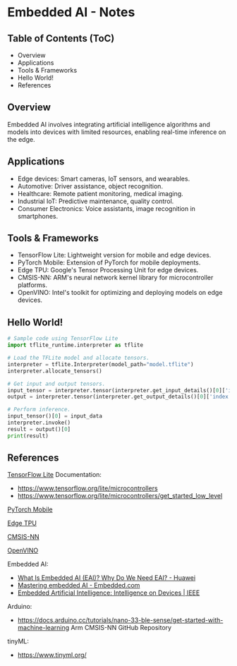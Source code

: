 # Embedded AI - Notes

## Table of Contents (ToC)
- Overview
- Applications
- Tools & Frameworks
- Hello World!
- References

## Overview

Embedded AI involves integrating artificial intelligence algorithms and models into devices with limited resources, enabling real-time inference on the edge.

## Applications

- Edge devices: Smart cameras, IoT sensors, and wearables.
- Automotive: Driver assistance, object recognition.
- Healthcare: Remote patient monitoring, medical imaging.
- Industrial IoT: Predictive maintenance, quality control.
- Consumer Electronics: Voice assistants, image recognition in smartphones.

## Tools & Frameworks

- TensorFlow Lite: Lightweight version for mobile and edge devices.
- PyTorch Mobile: Extension of PyTorch for mobile deployments.
- Edge TPU: Google's Tensor Processing Unit for edge devices.
- CMSIS-NN: ARM's neural network kernel library for microcontroller platforms.
- OpenVINO: Intel's toolkit for optimizing and deploying models on edge devices.

## Hello World!

```python
# Sample code using TensorFlow Lite
import tflite_runtime.interpreter as tflite

# Load the TFLite model and allocate tensors.
interpreter = tflite.Interpreter(model_path="model.tflite")
interpreter.allocate_tensors()

# Get input and output tensors.
input_tensor = interpreter.tensor(interpreter.get_input_details()[0]['index'])
output = interpreter.tensor(interpreter.get_output_details()[0]['index'])

# Perform inference.
input_tensor()[0] = input_data
interpreter.invoke()
result = output()[0]
print(result)
```

## References

[TensorFlow Lite](https://www.tensorflow.org/lite) Documentation: 
- https://www.tensorflow.org/lite/microcontrollers
- https://www.tensorflow.org/lite/microcontrollers/get_started_low_level

[PyTorch Mobile](https://pytorch.org/mobile/)

[Edge TPU](https://coral.ai/)

[CMSIS-NN](https://arm-software.github.io/CMSIS_5/NN/html/index.html)

[OpenVINO](https://software.intel.com/content/www/us/en/develop/tools/openvino-toolkit.html)

Embedded AI:

- [What Is Embedded AI (EAI)? Why Do We Need EAI? - Huawei](https://info.support.huawei.com/info-finder/encyclopedia/en/EAI.html)
- [Mastering embedded AI - Embedded.com](https://www.embedded.com/mastering-embedded-ai/)
- [Embedded Artificial Intelligence: Intelligence on Devices | IEEE ](https://ieeexplore.ieee.org/document/10224582/)


Arduino: 
- https://docs.arduino.cc/tutorials/nano-33-ble-sense/get-started-with-machine-learning
Arm CMSIS-NN GitHub Repository

tinyML: 
- https://www.tinyml.org/

